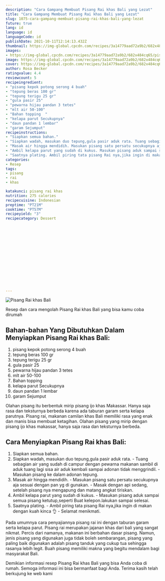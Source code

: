 ```yaml
---
description: "Cara Gampang Membuat Pisang Rai khas Bali yang Lezat"
title: "Cara Gampang Membuat Pisang Rai khas Bali yang Lezat"
slug: 1075-cara-gampang-membuat-pisang-rai-khas-bali-yang-lezat
future: true
lang: id
language: id
languageCode: id
publishDate: 2021-10-11T12:14:13.432Z 
thumbnail: https://img-global.cpcdn.com/recipes/3a14779aad72a9b2/682x484cq65/pisang-rai-khas-bali-foto-resep-utama.webp
images:
- https://img-global.cpcdn.com/recipes/3a14779aad72a9b2/682x484cq65/pisang-rai-khas-bali-foto-resep-utama.webp
image: https://img-global.cpcdn.com/recipes/3a14779aad72a9b2/682x484cq65/pisang-rai-khas-bali-foto-resep-utama.webp
cover: https://img-global.cpcdn.com/recipes/3a14779aad72a9b2/682x484cq65/pisang-rai-khas-bali-foto-resep-utama.webp
author: Rosa Becker
ratingvalue: 4.4
reviewcount: 5
recipeingredient:
- "pisang kepok potong serong 4 buah"
- "tepung beras 100 gr"
- "tepung terigu 25 gr"
- "gula pasir 25"
- "pewarna hijau pandan 3 tetes"
- "mlt air 50-100"
- "Bahan topping  "
- "kelapa parut Secukupnya"
- "daun pandan 1 lembar"
- "garam Sejumput"
recipeinstructions:
- "Siapkan semua bahan."
- "Siapkan wadah, masukan duo tepung,gula pasir aduk rata. Tuang sebagian air yang sudah di campur dengan pewarna makanan sambil di aduk tuang lagi sisa air aduk kembali sampai adonan tidak menggrindil. Masukan pisang ke dalam adonan tepung."
- "Masak air hingga mendidih. Masukan pisang satu persatu secukupnya aja sesuai dengan pan yg di gunakan. Masak dengan api sedang, setelah pisang nya mengapung dan matang angkat tiriskan."
- "Ambil kelapa parut yang sudah di kukus. Masukan pisang aduk sampai semua pisang ketutup,seperti Buat kelepon.lakukan sampai selesai."
- "Saatnya plating. Ambil piring tata pisang Rai nya,jika ingin di makan dengan kuah kinca 👌 Selamat menikmati."
categories:
- Resep
tags:
- pisang
- rai
- khas

katakunci: pisang rai khas 
nutrition: 275 calories
recipecuisine: Indonesian
preptime: "PT21M"
cooktime: "PT57M"
recipeyield: "3"
recipecategory: Dessert


     
    
    
    
    
    
    
    
    
    
    
      
    
---
```



![Pisang Rai khas Bali](https://img-global.cpcdn.com/recipes/3a14779aad72a9b2/682x484cq65/pisang-rai-khas-bali-foto-resep-utama.webp)

Resep dan cara mengolah  Pisang Rai khas Bali yang bisa kamu coba dirumah

<!--inarticleads1-->

## Bahan-bahan Yang Dibutuhkan Dalam Menyiapkan Pisang Rai khas Bali:

1. pisang kepok potong serong 4 buah
1. tepung beras 100 gr
1. tepung terigu 25 gr
1. gula pasir 25
1. pewarna hijau pandan 3 tetes
1. mlt air 50-100
1. Bahan topping  
1. kelapa parut Secukupnya
1. daun pandan 1 lembar
1. garam Sejumput

Olahan pisang itu berbentuk mirip pisang ijo khas Makassar. Hanya saja rasa dan teksturnya berbeda karena ada taburan garam serta kelapa parutnya. Pisang rai, makanan camilan khas Bali memiliki rasa yang enak dan manis bisa membuat ketagihan. Olahan pisang yang mirip dengan pisang ijo khas makassar, hanya saja rasa dan teksturnya berbeda. 

<!--inarticleads2-->

## Cara Menyiapkan Pisang Rai khas Bali:

1. Siapkan semua bahan.
1. Siapkan wadah, masukan duo tepung,gula pasir aduk rata. - Tuang sebagian air yang sudah di campur dengan pewarna makanan sambil di aduk tuang lagi sisa air aduk kembali sampai adonan tidak menggrindil. - Masukan pisang ke dalam adonan tepung.
1. Masak air hingga mendidih. - Masukan pisang satu persatu secukupnya aja sesuai dengan pan yg di gunakan. - Masak dengan api sedang, setelah pisang nya mengapung dan matang angkat tiriskan.
1. Ambil kelapa parut yang sudah di kukus. - Masukan pisang aduk sampai semua pisang ketutup,seperti Buat kelepon.lakukan sampai selesai.
1. Saatnya plating. - Ambil piring tata pisang Rai nya,jika ingin di makan dengan kuah kinca 👌 - Selamat menikmati.


Pada umumnya cara penyajiannya pisang rai ini dengan taburan garam serta kelapa parut. Pisang rai merupakan jajanan khas dari bali yang sangat nikmat. Percis dari namanya, makanan ini berbahan dasar pisang. Namun, jenis pisang yang digunakan juga tidak boleh sembarangan, pisang yang paling baik digunakan adalah pisang tanduk yang cukup tua sehingga rasanya lebih legit. Buah pisang memiliki makna yang begitu mendalam bagi masyarakat Bali. 

Demikian informasi  resep Pisang Rai khas Bali   yang bisa Anda coba di rumah. Semoga informasi ini bisa bermanfaat bagi Anda. Terima kasih telah berkujung ke web kami
